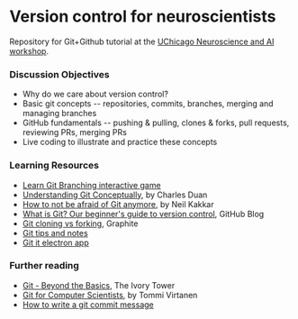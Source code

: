 # Version control for neuroscientists

Repository for Git+Github tutorial at the [UChicago Neuroscience and AI workshop](https://neuroscience.uchicago.edu/neuroscience-and-ai-workshop). 


### Discussion Objectives
- Why do we care about version control? 
- Basic git concepts -- repositories, commits, branches, merging and managing branches
- GitHub fundamentals -- pushing & pulling, clones & forks, pull requests, reviewing PRs, merging PRs
- Live coding to illustrate and practice these concepts

### Learning Resources
- [Learn Git Branching interactive game](https://learngitbranching.js.org/?locale=en_US)
- [Understanding Git Conceptually](https://www.cduan.com/technical/git/), by Charles Duan
- [How to not be afraid of Git anymore](https://medium.com/free-code-camp/how-not-to-be-afraid-of-git-anymore-fe1da7415286), by Neil Kakkar
- [What is Git? Our beginner's guide to version control](https://github.blog/developer-skills/programming-languages-and-frameworks/what-is-git-our-beginners-guide-to-version-control/), GitHub Blog
- [Git cloning vs forking](https://graphite.dev/guides/git-clone-vs-fork), Graphite
- [Git tips and notes](https://duzun.me/tips/git)
- [Git it electron app](https://github.com/jlord/git-it-electron)


### Further reading
- [Git - Beyond the Basics](https://4zm.org/2024/12/18/git-beyond-the-basics.html), The Ivory Tower
- [Git for Computer Scientists](https://eagain.net/articles/git-for-computer-scientists/), by Tommi Virtanen
- [How to write a git commit message](https://cbea.ms/git-commit/)
